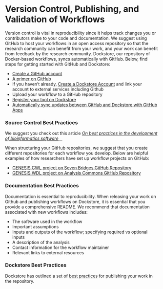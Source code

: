 # Version Control, Publishing, and Validation of Workflows

Version control is vital in reproducibility since it helps track changes you or contributors make to your code and documentation. We suggest using GitHub to host your workflows in an open access repository so that the research community can benefit from your work, and your work can benefit from feedback by the research community. Dockstore, our repository of Docker-based workflows, syncs automatically with GitHub. Below, find steps for getting started with GitHub and Dockstore: 

* [Create a GitHub account](http://www.github.com/join)
* [A primer on GitHub](https://lab.github.com/githubtraining/introduction-to-github)
* If you haven’t already, [Create a Dockstore Account](https://docs.dockstore.org/en/develop/getting-started/register-on-dockstore.html?highlight=register) and link your account to external services including Github
* Upload your workflow to a GitHub repository
* [Register your tool on Dockstore](https://docs.dockstore.org/en/develop/getting-started/dockstore-tools.html)
* [Automatically sync updates between GitHub and Dockstore with GitHub Apps](https://docs.dockstore.org/en/develop/getting-started/github-apps/github-apps-landing-page.html)

### Source Control Best Practices

We suggest you check out this article [_On best practices in the development of bioinformatics software_](https://www.frontiersin.org/articles/10.3389/fgene.2014.00199/full)\_\_

When structuring your GitHub repositories, we suggest that you create different repositories for each workflow you develop. Below are helpful examples of how researchers have set up workflow projects on GitHub:

* [GENESIS CWL project on Seven Bridges GitHub Repository](https://github.com/sevenbridges-openworkflows/uw-genesis-topmed-cwl)
* [GENESIS WDL project on Analysis Commons GitHub Repository](https://github.com/AnalysisCommons/genesis_wdl/)

### Documentation Best Practices

Documentation is essential to reproducibility. When releasing your work on Github and publishing workflows on Dockstore, it is essential that you provide a comprehensive README. We recommend that documentation associated with new workflows includes:

* The software used in the workflow
* Important assumptions 
* Inputs and outputs of the workflow; specifying required vs optional inputs
* A description of the analysis
* Contact information for the workflow maintainer
* Relevant links to external resources 

### Dockstore Best Practices

Dockstore has outlined a set of [best practices](https://docs.dockstore.org/en/develop/advanced-topics/best-practices/best-practices-dockstore.html) for publishing your work in the repository. 

